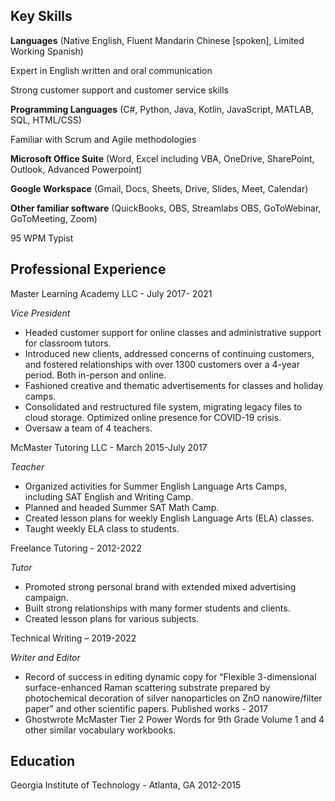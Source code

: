 ## Key Skills
**Languages** (Native English, Fluent Mandarin Chinese [spoken], Limited Working Spanish) 

Expert in English written and oral communication

Strong customer support and customer service skills	

**Programming Languages** (C#, Python, Java, Kotlin, JavaScript, MATLAB, SQL, HTML/CSS)

Familiar with Scrum and Agile methodologies

**Microsoft Office Suite** (Word, Excel including VBA, OneDrive, SharePoint, Outlook, Advanced Powerpoint)

**Google Workspace** (Gmail, Docs, Sheets, Drive, Slides, Meet, Calendar)

**Other familiar software** (QuickBooks, OBS, Streamlabs OBS, GoToWebinar, GoToMeeting, Zoom)

95 WPM Typist

## Professional Experience
Master Learning Academy LLC - July 2017- 2021

*Vice President*
- Headed customer support for online classes and administrative support for classroom tutors.
- Introduced new clients, addressed concerns of continuing customers, and fostered relationships with over 1300 customers over a 4-year period. Both in-person and online.
- Fashioned creative and thematic advertisements for classes and holiday camps.
- Consolidated and restructured file system, migrating legacy files to cloud storage. Optimized online presence for COVID-19 crisis.
- Oversaw a team of 4 teachers.

McMaster Tutoring LLC - March 2015-July 2017

*Teacher*
- Organized activities for Summer English Language Arts Camps, including SAT English and Writing Camp.
- Planned and headed Summer SAT Math Camp.
- Created lesson plans for weekly English Language Arts (ELA) classes.
- Taught weekly ELA class to students.

Freelance Tutoring - 2012-2022

*Tutor*
- Promoted strong personal brand with extended mixed advertising campaign.
- Built strong relationships with many former students and clients.
- Created lesson plans for various subjects.

Technical Writing – 2019-2022

*Writer and Editor*

- Record of success in editing dynamic copy for “Flexible 3-dimensional surface-enhanced Raman scattering substrate prepared by photochemical decoration of silver nanoparticles on ZnO nanowire/filter paper” and other scientific papers.
Published works - 2017
- Ghostwrote McMaster Tier 2 Power Words for 9th Grade Volume 1 and 4 other similar vocabulary workbooks.
## Education
Georgia Institute of Technology - Atlanta, GA 2012-2015



